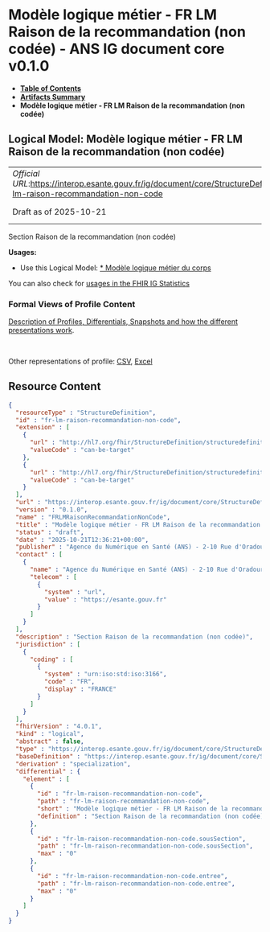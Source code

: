 # Modèle logique métier - FR LM Raison de la recommandation (non codée) - ANS IG document core v0.1.0

* [**Table of Contents**](toc.md)
* [**Artifacts Summary**](artifacts.md)
* **Modèle logique métier - FR LM Raison de la recommandation (non codée)**

## Logical Model: Modèle logique métier - FR LM Raison de la recommandation (non codée) 

| | |
| :--- | :--- |
| *Official URL*:https://interop.esante.gouv.fr/ig/document/core/StructureDefinition/fr-lm-raison-recommandation-non-code | *Version*:0.1.0 |
| Draft as of 2025-10-21 | *Computable Name*:FRLMRaisonRecommandationNonCode |

 
Section Raison de la recommandation (non codée) 

**Usages:**

* Use this Logical Model: [* Modèle logique métier du corps](StructureDefinition-fr-lm-corps-document.md)

You can also check for [usages in the FHIR IG Statistics](https://packages2.fhir.org/xig/ans.document.fr.core|current/StructureDefinition/fr-lm-raison-recommandation-non-code)

### Formal Views of Profile Content

 [Description of Profiles, Differentials, Snapshots and how the different presentations work](http://build.fhir.org/ig/FHIR/ig-guidance/readingIgs.html#structure-definitions). 

 

Other representations of profile: [CSV](StructureDefinition-fr-lm-raison-recommandation-non-code.csv), [Excel](StructureDefinition-fr-lm-raison-recommandation-non-code.xlsx) 



## Resource Content

```json
{
  "resourceType" : "StructureDefinition",
  "id" : "fr-lm-raison-recommandation-non-code",
  "extension" : [
    {
      "url" : "http://hl7.org/fhir/StructureDefinition/structuredefinition-type-characteristics",
      "valueCode" : "can-be-target"
    },
    {
      "url" : "http://hl7.org/fhir/StructureDefinition/structuredefinition-type-characteristics",
      "valueCode" : "can-be-target"
    }
  ],
  "url" : "https://interop.esante.gouv.fr/ig/document/core/StructureDefinition/fr-lm-raison-recommandation-non-code",
  "version" : "0.1.0",
  "name" : "FRLMRaisonRecommandationNonCode",
  "title" : "Modèle logique métier - FR LM Raison de la recommandation (non codée)",
  "status" : "draft",
  "date" : "2025-10-21T12:36:21+00:00",
  "publisher" : "Agence du Numérique en Santé (ANS) - 2-10 Rue d'Oradour-sur-Glane, 75015 Paris",
  "contact" : [
    {
      "name" : "Agence du Numérique en Santé (ANS) - 2-10 Rue d'Oradour-sur-Glane, 75015 Paris",
      "telecom" : [
        {
          "system" : "url",
          "value" : "https://esante.gouv.fr"
        }
      ]
    }
  ],
  "description" : "Section Raison de la recommandation (non codée)",
  "jurisdiction" : [
    {
      "coding" : [
        {
          "system" : "urn:iso:std:iso:3166",
          "code" : "FR",
          "display" : "FRANCE"
        }
      ]
    }
  ],
  "fhirVersion" : "4.0.1",
  "kind" : "logical",
  "abstract" : false,
  "type" : "https://interop.esante.gouv.fr/ig/document/core/StructureDefinition/fr-lm-raison-recommandation-non-code",
  "baseDefinition" : "https://interop.esante.gouv.fr/ig/document/core/StructureDefinition/fr-lm-section",
  "derivation" : "specialization",
  "differential" : {
    "element" : [
      {
        "id" : "fr-lm-raison-recommandation-non-code",
        "path" : "fr-lm-raison-recommandation-non-code",
        "short" : "Modèle logique métier - FR LM Raison de la recommandation (non codée)",
        "definition" : "Section Raison de la recommandation (non codée)"
      },
      {
        "id" : "fr-lm-raison-recommandation-non-code.sousSection",
        "path" : "fr-lm-raison-recommandation-non-code.sousSection",
        "max" : "0"
      },
      {
        "id" : "fr-lm-raison-recommandation-non-code.entree",
        "path" : "fr-lm-raison-recommandation-non-code.entree",
        "max" : "0"
      }
    ]
  }
}

```
